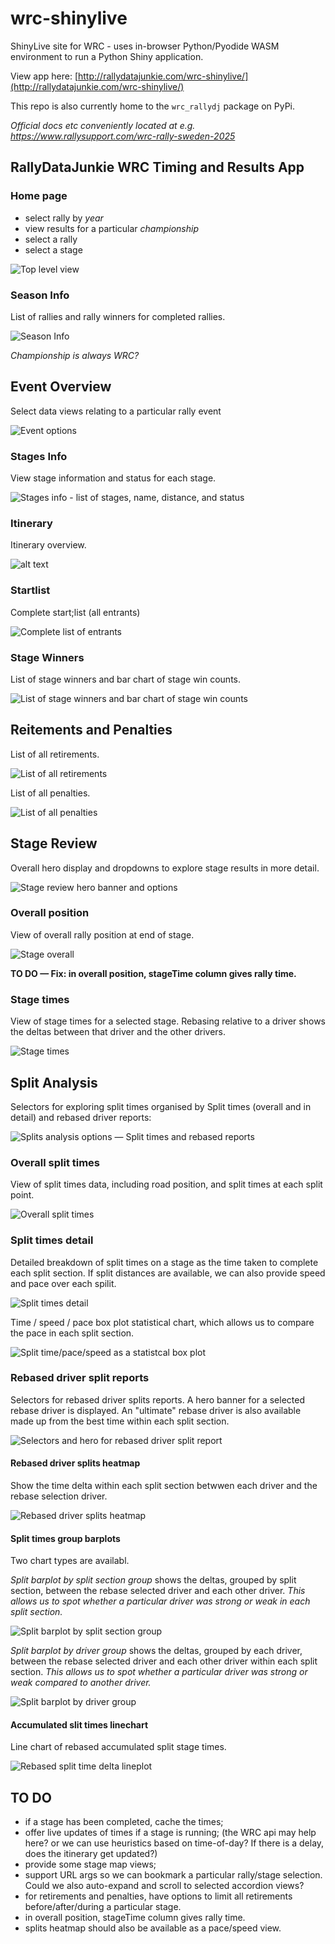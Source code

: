 # wrc-shinylive

ShinyLive site for WRC - uses in-browser Python/Pyodide WASM environment to run a Python Shiny application.

View app here: [http://rallydatajunkie.com/wrc-shinylive/](http://rallydatajunkie.com/wrc-shinylive/)

This repo is also currently home to the `wrc_rallydj` package on PyPi.


*Official docs etc conveniently located at e.g. https://www.rallysupport.com/wrc-rally-sweden-2025*

## RallyDataJunkie WRC Timing and Results App

### Home page

- select rally by *year*
- view results for a particular *championship*
- select a rally
- select a stage

![Top level view](images/top_view.png)

### Season Info

List of rallies and rally winners for completed rallies.

![Season Info](images/season_info.png)

*Championship is always WRC?*

## Event Overview

Select data views relating to a particular rally event

![Event options](images/event_overview_options.png)

### Stages Info

View stage information and status for each stage.

![Stages info - list of stages, name, distance, and status](images/stages_info.png)

### Itinerary

Itinerary overview.

![alt text](images/itinerary.png)

### Startlist

Complete start;list (all entrants)

![Complete list of entrants](images/startlist.png)

### Stage Winners

List of stage winners and bar chart of stage win counts.

![List of stage winners and bar chart of stage win counts](images/stage_winners.png)

## Reitements and Penalties

List of all retirements.

![List of all retirements](images/retirements.png)

List of all penalties.

![List of all penalties](images/penalties.png)

## Stage Review

Overall hero display and dropdowns to explore stage results in more detail.

![Stage review hero banner and options](images/stage_review.png)

### Overall position

View of overall rally position at end of stage.

![Stage overall](images/stage_overall.png)

__TO DO — Fix: in overall position, stageTime column gives rally time.__

### Stage times

View of stage times for a selected stage. Rebasing relative to a driver shows the deltas between that driver and the other drivers.

![Stage times](images/stage_times.png)

## Split Analysis

Selectors for exploring split times organised by Split times (overall and in detail) and rebased driver reports:

![Splits analysis options — Split times and rebased reports](images/splits_selectors.png)

### Overall split times

View of split times data, including road position, and split times at each split point.

![Overall split times](images/overall_split_times.png)

### Split times detail

Detailed breakdown of split times on a stage as the time taken to complete each split section. If split distances are available, we can also provide speed and pace over each spilit.

![Split times detail](images/split_times_detail.png)

Time / speed / pace box plot statistical chart, which allows us to compare the pace in each split section.

![Split time/pace/speed as a statistcal box plot](images/split_timepacespeed_distribution.png)

### Rebased driver split reports

Selectors for rebased driver splits reports. A hero banner for a selected rebase driver is displayed. An "ultimate" rebase driver is also available made up from the best time within each split section.

![Selectors and hero for rebased driver split report](images/rebased_driver_split_selection.png)

#### Rebased driver splits heatmap

Show the time delta within each split section betwwen each driver and the rebase selection driver.

![Rebased driver splits heatmap](images/rebased_splits_heatmap.png)

#### Split times group barplots

Two chart types are availabl.

*Split barplot by split section group* shows the deltas, grouped by split section, between the rebase selected driver and each other driver. *This allows us to spot whether a particular driver was strong or weak in each split section.*

![Split barplot by split section group](images/split_barplot_by_split_section_group.png)

*Split barplot by driver group* shows the deltas, grouped by each driver, between the rebase selected driver and each other driver within each split section. *This allows us to spot whether a particular driver was strong or weak compared to another driver.*

![Split barplot by driver group](images/split_barplot_by_driver_group.png)

#### Accumulated slit times linechart

Line chart of rebased accumulated split stage times.

![Rebased split time delta lineplot](images/splits_lineplot.png)

## TO DO

- if a stage has been completed, cache the times;
- offer live updates of times if a stage is running; (the WRC api may help here? or we can use heuristics based on time-of-day? If there is a delay, does the itinerary get updated?)
- provide some stage map views; 
- support URL args so we can bookmark a particular rally/stage selection. Could we also auto-expand and scroll to selected accordion views?
- for retirements and penalties, have options to limit all retirements before/after/during a particular stage.
- in overall position, stageTime column gives rally time.
- splits heatmap should also be available as a pace/speed view.